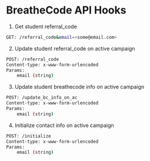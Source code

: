 # BreatheCode API Hooks


1. Get student referral_code
```sh
GET: /referral_code&email=<some@email.com>
```

2. Update student referral_code on active campaign
```sh
POST: /referral_code
Content-type: x-www-form-urlencoded
Params:
    email (string)
```

3. Update student breathecode info on active campaign
```sh
POST: /update_bc_info_on_ac
Content-type: x-www-form-urlencoded
Params:
    email (string)
```

4. Initialize contact info on active campaign
```sh
POST: /initialize
Content-type: x-www-form-urlencoded
Params:
    email (string)
```